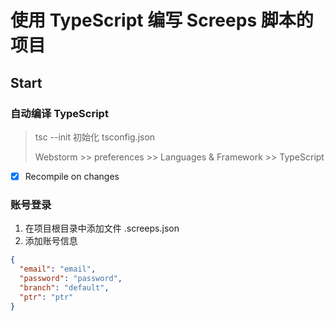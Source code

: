 # 使用 TypeScript 编写 Screeps 脚本的项目

## Start
### 自动编译 TypeScript
> tsc --init 初始化 tsconfig.json
>
> Webstorm >> preferences >> Languages & Framework >> TypeScript 
- [x] Recompile on changes

### 账号登录
1. 在项目根目录中添加文件 .screeps.json
2. 添加账号信息
```json
{
  "email": "email",
  "password": "password",
  "branch": "default",
  "ptr": "ptr"
}
```
